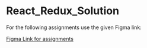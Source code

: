 # React_Redux_Solution

For the following assignments use the given Figma link:

[Figma Link for assignments](https://shorturl.at/clP68)
